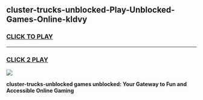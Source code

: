 
## cluster-trucks-unblocked-Play-Unblocked-Games-Online-kldvy
<h3>
<a href="https://premium76.site?title=cluster-trucks-unblocked&ref=25A">CLICK TO PLAY</a></h3>
<hr>

<h3>
<a href="https://premium76.site?title=cluster-trucks-unblocked&ref=25A">CLICK 2 PLAY</a>
  
</h3>

<a href="https://premium76.site?title=cluster-trucks-unblocked&ref=25A"><img src="https://clearcache.store/games.png"></a>


**cluster-trucks-unblocked games unblocked: Your Gateway to Fun and Accessible Online Gaming**
